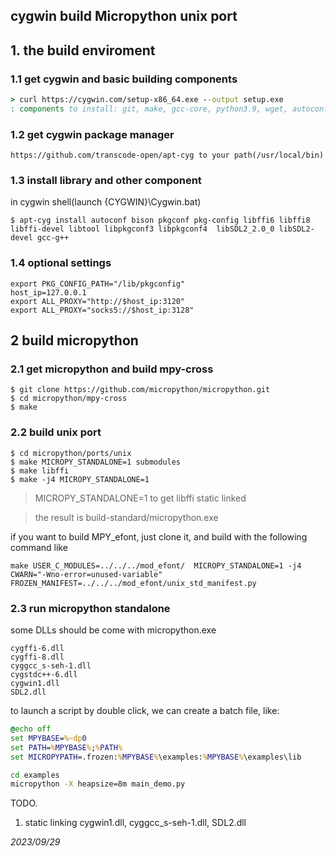 ## cygwin build Micropython unix port

## 1. the build enviroment
### 1.1 get cygwin and basic building components
  ```cmd
  > curl https://cygwin.com/setup-x86_64.exe --output setup.exe
  : components to install: git, make, gcc-core, python3.9, wget, autoconf, automake
  ```
### 1.2 get cygwin package manager
  ```
  https://github.com/transcode-open/apt-cyg to your path(/usr/local/bin)
  ```

### 1.3 install library and other component

in cygwin shell(launch {CYGWIN}\Cygwin.bat)
  ```shell
  $ apt-cyg install autoconf bison pkgconf pkg-config libffi6 libffi8 libffi-devel libtool libpkgconf3 libpkgconf4  libSDL2_2.0_0 libSDL2-devel gcc-g++
  ```

### 1.4 optional settings 
  ```shell
  export PKG_CONFIG_PATH="/lib/pkgconfig"
  host_ip=127.0.0.1
  export ALL_PROXY="http://$host_ip:3120"
  export ALL_PROXY="socks5://$host_ip:3128"
  ```

## 2 build micropython

### 2.1 get micropython and build mpy-cross
  ```shell
  $ git clone https://github.com/micropython/micropython.git
  $ cd micropython/mpy-cross
  $ make
  ```

### 2.2 build unix port
  ```shell
  $ cd micropython/ports/unix
  $ make MICROPY_STANDALONE=1 submodules
  $ make libffi
  $ make -j4 MICROPY_STANDALONE=1
  ```

  > MICROPY_STANDALONE=1 to get libffi static linked

  > the result is build-standard/micropython.exe

if you want to build MPY_efont, just clone it, and build with the following command like

  ```shell
  make USER_C_MODULES=../../../mod_efont/  MICROPY_STANDALONE=1 -j4 CWARN="-Wno-error=unused-variable" FROZEN_MANIFEST=../../../mod_efont/unix_std_manifest.py
  ```

### 2.3 run micropython standalone

some DLLs should be come with micropython.exe

  ```shell
  cygffi-6.dll
  cygffi-8.dll
  cyggcc_s-seh-1.dll
  cygstdc++-6.dll
  cygwin1.dll
  SDL2.dll
  ```

to launch a script by double click, we can create a batch file, like:

  ```bat
  @echo off
  set MPYBASE=%~dp0
  set PATH=%MPYBASE%;%PATH%
  set MICROPYPATH=.frozen:%MPYBASE%\examples:%MPYBASE%\examples\lib

  cd examples
  micropython -X heapsize=8m main_demo.py
  ```


TODO. 
1. static linking cygwin1.dll, cyggcc_s-seh-1.dll, SDL2.dll


*2023/09/29*
